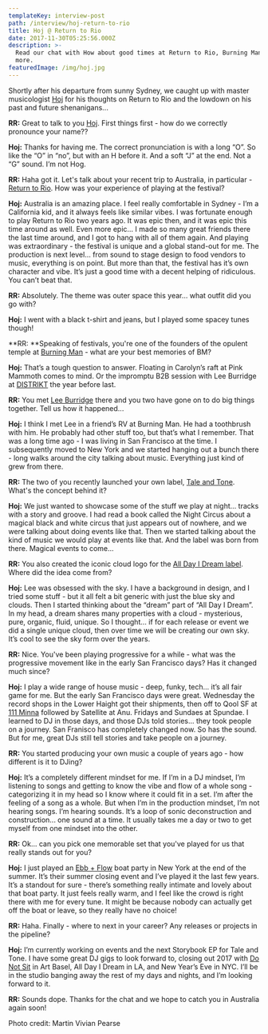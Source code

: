 ```yaml
---
templateKey: interview-post
path: /interview/hoj-return-to-rio
title: Hoj @ Return to Rio
date: 2017-11-30T05:25:56.000Z
description: >-
  Read our chat with How about good times at Return to Rio, Burning Man and
  more.
featuredImage: /img/hoj.jpg
---
```

Shortly after his departure from sunny Sydney, we caught up with master musicologist [Hoj](https://www.facebook.com/hoj/) for his thoughts on Return to Rio and the lowdown on his past and future shenanigans...  

**RR:** Great to talk to you [Hoj](https://www.facebook.com/hoj/). First things first - how do we correctly pronounce your name?? 

**Hoj:** Thanks for having me. The correct pronunciation is with a long “O”. So like the “O” in “no”, but with an H before it. And a soft “J” at the end. Not a “G” sound. I’m not Hog.

**RR:** Haha got it. Let's talk about your recent trip to Australia, in particular - [Return to Rio](https://www.facebook.com/ReturnToRio/). How was your experience of playing at the festival?

**Hoj:** Australia is an amazing place. I feel really comfortable in Sydney - I’m a California kid, and it always feels like similar vibes. I was fortunate enough to play Return to Rio two years ago. It was epic then, and it was epic this time around as well. Even more epic... I made so many great friends there the last time around, and I got to hang with all of them again. And playing was extraordinary - the festival is unique and a global stand-out for me. The production is next level... from sound to stage design to food vendors to music, everything is on point. But more than that, the festival has it’s own character and vibe. It’s just a good time with a decent helping of ridiculous. You can’t beat that.

**RR:** Absolutely. The theme was outer space this year... what outfit did you go with?

**Hoj:** I went with a black t-shirt and jeans, but I played some spacey tunes though!

**RR: **Speaking of festivals, you're one of the founders of the opulent temple at [Burning Man](https://www.facebook.com/burningman/)  - what are your best memories of BM?

**Hoj:** That’s a tough question to answer. Floating in Carolyn’s raft at Pink Mammoth comes to mind. Or the impromptu B2B session with Lee Burridge at [DISTRIKT](https://www.facebook.com/DistriktCamp/) the year before last.

**RR:** You met [Lee Burridge](https://www.facebook.com/djleeburridge/) there and you two have gone on to do big things together. Tell us how it happened...

**Hoj:** I think I met Lee in a friend’s RV at Burning Man. He had a toothbrush with him. He probably had other stuff too, but that’s what I remember. That was a long time ago - I was living in San Francisco at the time. I subsequently moved to New York and we started hanging out a bunch there - long walks around the city talking about music. Everything just kind of grew from there. 

**RR:** The two of you recently launched your own label, [Tale and Tone](https://www.facebook.com/taleandtone/). What's the concept behind it?

**Hoj:** We just wanted to showcase some of the stuff we play at night… tracks with a story and groove. I had read a book called the Night Circus about a magical black and white circus that just appears out of nowhere, and we were talking about doing events like that. Then we started talking about the kind of music we would play at events like that. And the label was born from there. Magical events to come...

**RR:** You also created the iconic cloud logo for the [All Day I Dream label](https://www.facebook.com/alldayidream/). Where did the idea come from?

**Hoj:** Lee was obsessed with the sky. I have a background in design, and I tried some stuff - but it all felt a bit generic with just the blue sky and clouds. Then I started thinking about the “dream” part of “All Day I Dream”. In my head, a dream shares many properties with a cloud - mysterious, pure, organic, fluid, unique. So I thought... if for each release or event we did a single unique cloud, then over time we will be creating our own sky. It’s cool to see the sky form over the years. 

**RR:** Nice. You've been playing progressive for a while - what was the progressive movement like in the early San Francisco days? Has it changed much since?

**Hoj:** I play a wide range of house music - deep, funky, tech... it’s all fair game for me. But the early San Francisco days were great. Wednesday the record shops in the Lower Haight got their shipments, then off to Qool SF at [111 Minna](https://l.facebook.com/l.php?u=https%3A%2F%2Fmaps.google.com%2F%3Fq%3D111%2BMinna%26entry%3Dgmail%26source%3Dg&h=ATM3XxNjoYgnAhy4nQTu0Z6BDT16cMv_uHC0DoXbGrurUzjthoHAk5SpuxyeLJkz8Ba--CJ6n0N2MQUD7PgQ3x9gVZ2ACIbZl38GL70hmat6lkEEjzdU4kakPwI5bxngBtb3DA) followed by Satellite at Anu. Fridays and Sundaes at Spundae. I learned to DJ in those days, and those DJs told stories... they took people on a journey. San Franisco has completely changed now. So has the sound. But for me, great DJs still tell stories and take people on a journey.

**RR:** You started producing your own music a couple of years ago - how different is it to DJing?

**Hoj:** It’s a completely different mindset for me. If I’m in a DJ mindset, I’m listening to songs and getting to know the vibe and flow of a whole song - categorizing it in my head so I know where it could fit in a set. I’m after the feeling of a song as a whole. But when I’m in the production mindset, I’m not hearing songs. I’m hearing sounds. It’s a loop of sonic deconstruction and construction... one sound at a time. It usually takes me a day or two to get myself from one mindset into the other. 

**RR:** Ok... can you pick one memorable set that you've played for us that really stands out for you? 

**Hoj:** I just played an [Ebb + Flow](https://l.facebook.com/l.php?u=http%3A%2F%2Fwww.ebbandflowmusic.com%2F&h=ATNzsjOLN6Gqsyg2EvOu7_AgPxlRxrhr0suR99Wjn_XL95tu2zDK3xpefveY8-awTqXfquZhPKvidQA42Y5lEo1P2GlmpljcRv2RV6VDoKwSliWZ0e0WiF8M) boat party in New York at the end of the summer. It’s their summer closing event and I’ve played it the last few years. It’s a standout for sure - there’s something really intimate and lovely about that boat party. It just feels really warm, and I feel like the crowd is right there with me for every tune. It might be because nobody can actually get off the boat or leave, so they really have no choice!

**RR:** Haha. Finally - where to next in your career? Any releases or projects in the pipeline?

**Hoj:** I’m currently working on events and the next Storybook EP for Tale and Tone. I have some great DJ gigs to look forward to, closing out 2017 with [Do Not Sit](https://l.facebook.com/l.php?u=http%3A%2F%2Fdonotsitonthefurniture.com%2F&h=ATNKjXX2oYkDrL4cX8C5jrx5yKJmo0n2UkhQ9EgQEvUQSP4_QBxmFYlYRItqMI3bCAELYcTDlCaD6y1tIRSDuDDRmVFpAsPNA9g7RZVEEfzacNAhO-pN7pSg) in Art Basel, All Day I Dream in LA, and New Year’s Eve in NYC. I’ll be in the studio banging away the rest of my days and nights, and I’m looking forward to it. 

**RR:** Sounds dope. Thanks for the chat and we hope to catch you in Australia again soon!

Photo credit: Martin Vivian Pearse
